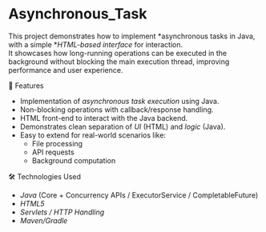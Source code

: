 # Asynchronous_Task
This project demonstrates how to implement *asynchronous tasks in Java, with a simple **HTML-based interface* for interaction.  
It showcases how long-running operations can be executed in the background without blocking the main execution thread, improving performance and user experience.

🚀 Features
- Implementation of *asynchronous task execution* using Java.
- Non-blocking operations with callback/response handling.
- HTML front-end to interact with the Java backend.
- Demonstrates clean separation of *UI* (HTML) and *logic* (Java).
- Easy to extend for real-world scenarios like:
  - File processing  
  - API requests  
  - Background computation
    
🛠️ Technologies Used
- *Java* (Core + Concurrency APIs / ExecutorService / CompletableFuture)
- *HTML5* 
- *Servlets / HTTP Handling* 
- *Maven/Gradle* 
